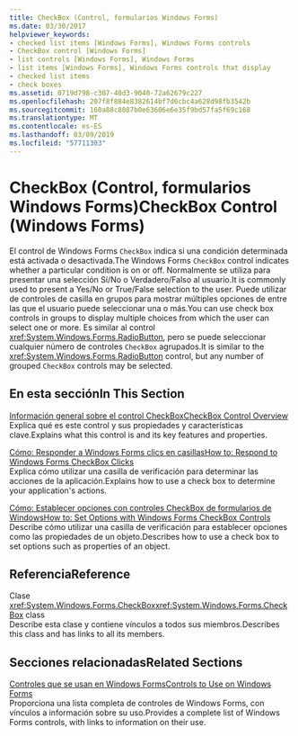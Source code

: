 ```yaml
---
title: CheckBox (Control, formularios Windows Forms)
ms.date: 03/30/2017
helpviewer_keywords:
- checked list items [Windows Forms], Windows Forms controls
- CheckBox control [Windows Forms]
- list controls [Windows Forms], Windows Forms
- list items [Windows Forms], Windows Forms controls that display
- checked list items
- check boxes
ms.assetid: 0719d798-c307-40d3-9040-72a62679c227
ms.openlocfilehash: 207f8f884e8382614bf7d6cbc4a628d98fb3542b
ms.sourcegitcommit: 160a88c8087b0e63606e6e35f9bd57fa5f69c168
ms.translationtype: MT
ms.contentlocale: es-ES
ms.lasthandoff: 03/09/2019
ms.locfileid: "57711303"
---
```

# <a name="checkbox-control-windows-forms"></a><span data-ttu-id="05148-102">CheckBox (Control, formularios Windows Forms)</span><span class="sxs-lookup"><span data-stu-id="05148-102">CheckBox Control (Windows Forms)</span></span>
<span data-ttu-id="05148-103">El control de Windows Forms `CheckBox` indica si una condición determinada está activada o desactivada.</span><span class="sxs-lookup"><span data-stu-id="05148-103">The Windows Forms `CheckBox` control indicates whether a particular condition is on or off.</span></span> <span data-ttu-id="05148-104">Normalmente se utiliza para presentar una selección Sí/No o Verdadero/Falso al usuario.</span><span class="sxs-lookup"><span data-stu-id="05148-104">It is commonly used to present a Yes/No or True/False selection to the user.</span></span> <span data-ttu-id="05148-105">Puede utilizar de controles de casilla en grupos para mostrar múltiples opciones de entre las que el usuario puede seleccionar una o más.</span><span class="sxs-lookup"><span data-stu-id="05148-105">You can use check box controls in groups to display multiple choices from which the user can select one or more.</span></span> <span data-ttu-id="05148-106">Es similar al control <xref:System.Windows.Forms.RadioButton>, pero se puede seleccionar cualquier número de controles `CheckBox` agrupados.</span><span class="sxs-lookup"><span data-stu-id="05148-106">It is similar to the <xref:System.Windows.Forms.RadioButton> control, but any number of grouped `CheckBox` controls may be selected.</span></span>  
  
## <a name="in-this-section"></a><span data-ttu-id="05148-107">En esta sección</span><span class="sxs-lookup"><span data-stu-id="05148-107">In This Section</span></span>  
 [<span data-ttu-id="05148-108">Información general sobre el control CheckBox</span><span class="sxs-lookup"><span data-stu-id="05148-108">CheckBox Control Overview</span></span>](checkbox-control-overview-windows-forms.md)  
 <span data-ttu-id="05148-109">Explica qué es este control y sus propiedades y características clave.</span><span class="sxs-lookup"><span data-stu-id="05148-109">Explains what this control is and its key features and properties.</span></span>  
  
 [<span data-ttu-id="05148-110">Cómo: Responder a Windows Forms clics en casillas</span><span class="sxs-lookup"><span data-stu-id="05148-110">How to: Respond to Windows Forms CheckBox Clicks</span></span>](how-to-respond-to-windows-forms-checkbox-clicks.md)  
 <span data-ttu-id="05148-111">Explica cómo utilizar una casilla de verificación para determinar las acciones de la aplicación.</span><span class="sxs-lookup"><span data-stu-id="05148-111">Explains how to use a check box to determine your application's actions.</span></span>  
  
 [<span data-ttu-id="05148-112">Cómo: Establecer opciones con controles CheckBox de formularios de Windows</span><span class="sxs-lookup"><span data-stu-id="05148-112">How to: Set Options with Windows Forms CheckBox Controls</span></span>](how-to-set-options-with-windows-forms-checkbox-controls.md)  
 <span data-ttu-id="05148-113">Describe cómo utilizar una casilla de verificación para establecer opciones como las propiedades de un objeto.</span><span class="sxs-lookup"><span data-stu-id="05148-113">Describes how to use a check box to set options such as properties of an object.</span></span>  
  
## <a name="reference"></a><span data-ttu-id="05148-114">Referencia</span><span class="sxs-lookup"><span data-stu-id="05148-114">Reference</span></span>  
 <span data-ttu-id="05148-115">Clase <xref:System.Windows.Forms.CheckBox></span><span class="sxs-lookup"><span data-stu-id="05148-115"><xref:System.Windows.Forms.CheckBox> class</span></span>  
 <span data-ttu-id="05148-116">Describe esta clase y contiene vínculos a todos sus miembros.</span><span class="sxs-lookup"><span data-stu-id="05148-116">Describes this class and has links to all its members.</span></span>  
  
## <a name="related-sections"></a><span data-ttu-id="05148-117">Secciones relacionadas</span><span class="sxs-lookup"><span data-stu-id="05148-117">Related Sections</span></span>  
 [<span data-ttu-id="05148-118">Controles que se usan en Windows Forms</span><span class="sxs-lookup"><span data-stu-id="05148-118">Controls to Use on Windows Forms</span></span>](controls-to-use-on-windows-forms.md)  
 <span data-ttu-id="05148-119">Proporciona una lista completa de controles de Windows Forms, con vínculos a información sobre su uso.</span><span class="sxs-lookup"><span data-stu-id="05148-119">Provides a complete list of Windows Forms controls, with links to information on their use.</span></span>
